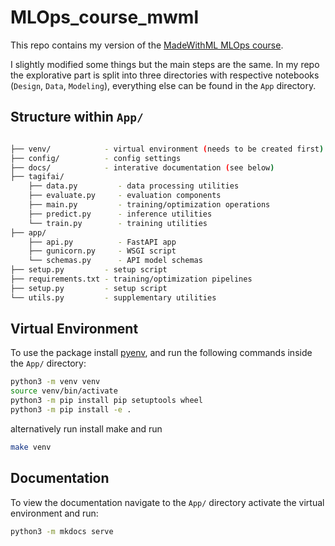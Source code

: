 # MLOps_course_mwml

This repo contains my version of the [MadeWithML MLOps course](https://github.com/GokuMohandas/mlops-course).

I slightly modified some things but the main steps are the same.
In my repo the explorative part is split into three directories with respective notebooks (`Design`, `Data`, `Modeling`), everything else can be found in the `App` directory.

## Structure within `App/`

```bash

├── venv/            - virtual environment (needs to be created first)
├── config/          - config settings
├── docs/            - interative documentation (see below)
├── tagifai/
    ├── data.py         - data processing utilities
    ├── evaluate.py     - evaluation components
    ├── main.py         - training/optimization operations
    ├── predict.py      - inference utilities
    └── train.py        - training utilities
├── app/
    ├── api.py          - FastAPI app
    ├── gunicorn.py     - WSGI script    
    └── schemas.py      - API model schemas
├── setup.py         - setup script
├── requirements.txt - training/optimization pipelines
├── setup.py         - setup script
└── utils.py         - supplementary utilities
```

## Virtual Environment

To use the package install [pyenv](https://github.com/pyenv/pyenv), and run the following commands inside the `App/` directory:

```bash
python3 -m venv venv
source venv/bin/activate
python3 -m pip install pip setuptools wheel
python3 -m pip install -e .
```
alternatively run install make and run 

```bash
make venv
```

## Documentation

To view the documentation navigate to the `App/` directory activate the virtual environment and run:

```bash
python3 -m mkdocs serve
```
